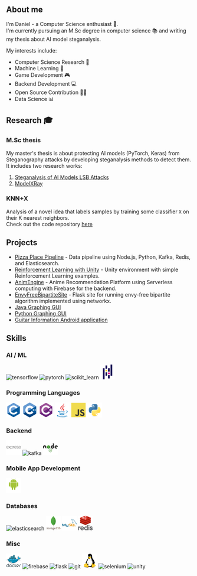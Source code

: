 ## About me
I'm Daniel - a Computer Science enthusiast 😬.  
I'm currently pursuing an M.Sc degree in computer science 📚 and writing my thesis about AI model steganalysis.  

My interests include:
  - Computer Science Research 🔬
  - Machine Learning :robot:
  - Game Development 🎮
  - Backend Development :computer:
  - Open Source Contribution :man_technologist:
  - Data Science 📊

## Research 🎓
### M.Sc thesis
My master's thesis is about protecting AI models (PyTorch, Keras) from Steganography attacks by developing steganalysis methods to detect them.  
It includes two research works:  
1. [Steganalysis of AI Models LSB Attacks](https://github.com/ArielCyber/AI_Model_Steganalysis)
2. [ModelXRay](https://github.com/danigil/ModelXRay.git)

### KNN+X
Analysis of a novel idea that labels samples by training some classifier `X` on their K nearest neighbors.  
Check out the code repository [here](https://github.com/danigil/KNN-X.git)

## Projects

- [Pizza Place Pipeline](https://github.com/danigil/Pizza-Place-Pipeline) - Data pipeline using Node.js, Python, Kafka, Redis, and Elasticsearch.
- [Reinforcement Learning with Unity](https://github.com/danigil/Reinforcement-Learning-with-Unity.git) - Unity environment with simple Reinforcement Learning examples.
- [AnimEngine](https://github.com/AnimEngine/AnimEngine.git) - Anime Recommendation Platform using Serverless computing with Firebase for the backend.
- [EnvyFreeBipartiteSite](https://github.com/danigil/EnvyFreeBipartiteMatchingSite.git) - Flask site for running envy-free bipartite algorithm implemented using networkx.
- [Java Graphing GUI](https://github.com/danigil/GraphGUI)
- [Python Graphing GUI](https://github.com/danigil/GraphGUIPY)
- [Guitar Information Android application](https://github.com/danigil/GuitarGuide)

## Skills
### AI / ML
<p align="left">
  <img src="https://www.vectorlogo.zone/logos/tensorflow/tensorflow-icon.svg" alt="tensorflow" width="40" height="40"/>
  <img src="https://www.vectorlogo.zone/logos/pytorch/pytorch-icon.svg" alt="pytorch" width="40" height="40"/>
  <img src="https://upload.wikimedia.org/wikipedia/commons/0/05/Scikit_learn_logo_small.svg" alt="scikit_learn" width="40" height="40"/>
  <img src="https://raw.githubusercontent.com/devicons/devicon/2ae2a900d2f041da66e950e4d48052658d850630/icons/pandas/pandas-original.svg" alt="pandas" width="40" height="40"/>
</p>

### Programming Languages
<p align="left">
    <img src="https://raw.githubusercontent.com/devicons/devicon/master/icons/c/c-original.svg" alt="c" width="40" height="40"/>
    <img src="https://raw.githubusercontent.com/devicons/devicon/master/icons/cplusplus/cplusplus-original.svg" alt="cplusplus" width="40" height="40"/>
    <img src="https://raw.githubusercontent.com/devicons/devicon/master/icons/csharp/csharp-original.svg" alt="csharp" width="40" height="40"/>
    <img src="https://raw.githubusercontent.com/devicons/devicon/master/icons/java/java-original.svg" alt="java" width="40" height="40"/>
    <img src="https://raw.githubusercontent.com/devicons/devicon/master/icons/javascript/javascript-original.svg" alt="javascript" width="40" height="40"/>
    <img src="https://raw.githubusercontent.com/devicons/devicon/master/icons/python/python-original.svg" alt="python" width="40" height="40"/>
</p>

### Backend
<p align="left">
  <img src="https://raw.githubusercontent.com/devicons/devicon/master/icons/express/express-original-wordmark.svg" alt="express" width="40" height="40"/>
  <img src="https://www.vectorlogo.zone/logos/apache_kafka/apache_kafka-icon.svg" alt="kafka" width="40" height="40"/>
  <img src="https://raw.githubusercontent.com/devicons/devicon/master/icons/nodejs/nodejs-original-wordmark.svg" alt="nodejs" width="40" height="40"/>
</p>

### Mobile App Development
<p align="left">
  <img src="https://raw.githubusercontent.com/devicons/devicon/master/icons/android/android-original-wordmark.svg" alt="android" width="40" height="40"/>
</p>

### Databases
<p align="left">
  <img src="https://www.vectorlogo.zone/logos/elastic/elastic-icon.svg" alt="elasticsearch" width="40" height="40"/>
  <img src="https://raw.githubusercontent.com/devicons/devicon/master/icons/mongodb/mongodb-original-wordmark.svg" alt="mongodb" width="40" height="40"/>
  <img src="https://raw.githubusercontent.com/devicons/devicon/master/icons/mysql/mysql-original-wordmark.svg" alt="mysql" width="40" height="40"/>
  <img src="https://raw.githubusercontent.com/devicons/devicon/master/icons/redis/redis-original-wordmark.svg" alt="redis" width="40" height="40"/>
</p>

### Misc
<p align="left">
  <img src="https://raw.githubusercontent.com/devicons/devicon/master/icons/docker/docker-original-wordmark.svg" alt="docker" width="40" height="40"/>
  <img src="https://www.vectorlogo.zone/logos/firebase/firebase-icon.svg" alt="firebase" width="40" height="40"/> 
  <img src="https://www.vectorlogo.zone/logos/pocoo_flask/pocoo_flask-icon.svg" alt="flask" width="40" height="40"/>
  <img src="https://www.vectorlogo.zone/logos/git-scm/git-scm-icon.svg" alt="git" width="40" height="40"/>
  <img src="https://raw.githubusercontent.com/devicons/devicon/master/icons/linux/linux-original.svg" alt="linux" width="40" height="40"/>
  <img src="https://raw.githubusercontent.com/detain/svg-logos/780f25886640cef088af994181646db2f6b1a3f8/svg/selenium-logo.svg" alt="selenium" width="40" height="40"/>
  <img src="https://www.vectorlogo.zone/logos/unity3d/unity3d-icon.svg" alt="unity" width="40" height="40"/>
</p>


